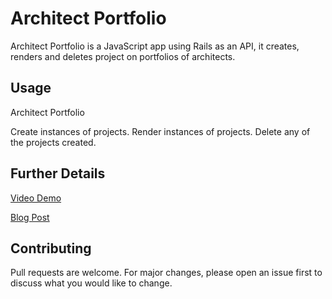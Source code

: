 # Architect Portfolio

Architect Portfolio is a JavaScript app using Rails as an API, it creates, renders and deletes project on portfolios of architects.

## Usage

Architect Portfolio

Create instances of projects.
Render instances of projects.
Delete any of the projects created.

## Further Details
[Video Demo](https://www.youtube.com/watch?v=aM-N1iX6G0o&t=7s)

[Blog Post](https://haidyf.github.io/my_js_project)

## Contributing
Pull requests are welcome. For major changes, please open an issue first to discuss what you would like to change.
